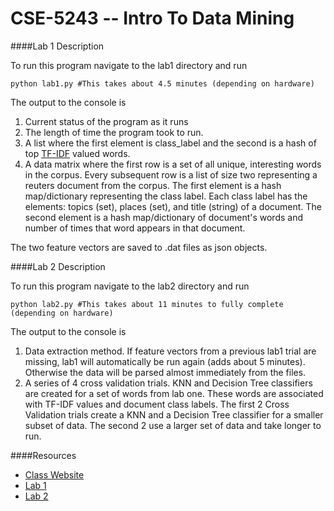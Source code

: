 # CSE-5243 -- Intro To Data Mining

####Lab 1 Description

To run this program navigate to the lab1 directory and run 
```
python lab1.py #This takes about 4.5 minutes (depending on hardware)
```
The output to the console is 

1. Current status of the program as it runs
2. The length of time the program took to run.
3. A list where the first element is class_label and the second is a hash of top [TF-IDF](https://en.wikipedia.org/wiki/Tf%E2%80%93idf) valued words. 
4. A data matrix where the first row is a set of all unique, interesting words in the corpus. Every subsequent row is a list of size two representing a reuters document from the corpus. The first element is a hash map/dictionary representing the class label. Each class label has the elements: topics (set), places (set), and title (string) of a document. The second element is a hash map/dictionary of document's words and number of times that word appears in that document.

The two feature vectors are saved to .dat files as json objects.

####Lab 2 Description

To run this program navigate to the lab2 directory and run 
```
python lab2.py #This takes about 11 minutes to fully complete (depending on hardware)
```
The output to the console is 

1. Data extraction method. If feature vectors from a previous lab1 trial are missing, lab1 will automatically be run again (adds about 5 minutes). Otherwise the data will be parsed almost immediately from the files.
2. A series of 4 cross validation trials. KNN and Decision Tree classifiers are created for a set of words from lab one. These words are associated with TF-IDF values and document class labels. The first 2 Cross Validation trials create a KNN and a Decision Tree classifier for a smaller subset of data. The second 2 use a larger set of data and take longer to run.


####Resources

* [Class Website](http://web.cse.ohio-state.edu/~srini/674/)
* [Lab 1](http://web.cse.ohio-state.edu/~srini/674/assignment1.doc)
* [Lab 2](http://web.cse.ohio-state.edu/~srini/674/assign2.doc)
